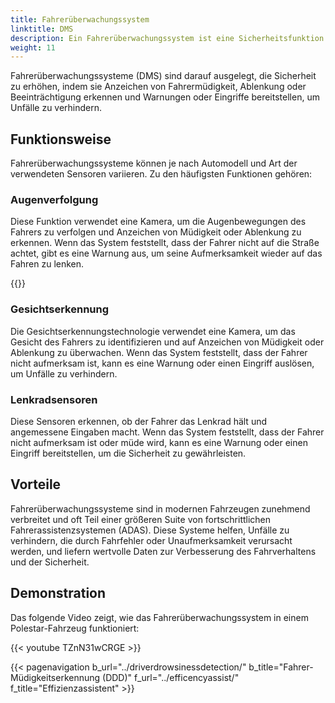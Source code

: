```yaml
---
title: Fahrerüberwachungssystem
linktitle: DMS
description: Ein Fahrerüberwachungssystem ist eine Sicherheitsfunktion in modernen Autos, die Sensoren und Kameras verwendet, um das Verhalten und die Aufmerksamkeit des Fahrers während der Fahrt zu überwachen.
weight: 11
---
```

<!-- markdownlint-disable MD033 -->

Fahrerüberwachungssysteme (DMS) sind darauf ausgelegt, die Sicherheit zu erhöhen, indem sie Anzeichen von Fahrermüdigkeit, Ablenkung oder Beeinträchtigung erkennen und Warnungen oder Eingriffe bereitstellen, um Unfälle zu verhindern.

## Funktionsweise

Fahrerüberwachungssysteme können je nach Automodell und Art der verwendeten Sensoren variieren. Zu den häufigsten Funktionen gehören:

### Augenverfolgung

Diese Funktion verwendet eine Kamera, um die Augenbewegungen des Fahrers zu verfolgen und Anzeichen von Müdigkeit oder Ablenkung zu erkennen. Wenn das System feststellt, dass der Fahrer nicht auf die Straße achtet, gibt es eine Warnung aus, um seine Aufmerksamkeit wieder auf das Fahren zu lenken.

{{<evkxdisplayaddarticle />}}

### Gesichtserkennung

Die Gesichtserkennungstechnologie verwendet eine Kamera, um das Gesicht des Fahrers zu identifizieren und auf Anzeichen von Müdigkeit oder Ablenkung zu überwachen. Wenn das System feststellt, dass der Fahrer nicht aufmerksam ist, kann es eine Warnung oder einen Eingriff auslösen, um Unfälle zu verhindern.

### Lenkradsensoren

Diese Sensoren erkennen, ob der Fahrer das Lenkrad hält und angemessene Eingaben macht. Wenn das System feststellt, dass der Fahrer nicht aufmerksam ist oder müde wird, kann es eine Warnung oder einen Eingriff bereitstellen, um die Sicherheit zu gewährleisten.

## Vorteile

Fahrerüberwachungssysteme sind in modernen Fahrzeugen zunehmend verbreitet und oft Teil einer größeren Suite von fortschrittlichen Fahrerassistenzsystemen (ADAS). Diese Systeme helfen, Unfälle zu verhindern, die durch Fahrfehler oder Unaufmerksamkeit verursacht werden, und liefern wertvolle Daten zur Verbesserung des Fahrverhaltens und der Sicherheit.

## Demonstration

Das folgende Video zeigt, wie das Fahrerüberwachungssystem in einem Polestar-Fahrzeug funktioniert:

{{< youtube TZnN31wCRGE >}}

{{< pagenavigation b_url="../driverdrowsinessdetection/" b_title="Fahrer-Müdigkeitserkennung (DDD)" f_url="../efficencyassist/" f_title="Effizienzassistent" >}}